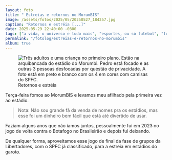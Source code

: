 ```yaml
---
layout: foto
title: " Estreias e retornos no MorumBIS"
image: /assets/fotos/2025/05/20250527_184257.jpg
caption: "Retornos e estréia [...]"
date: 2025-05-29 22:40:00 -0300
tags: ["a vida, o universo e tudo mais", "esportes, ou só futebol", "fotos"]
permalink: "/fotolog/estreias-e-retornos-no-morumbis"
album: true
---
```

<figure class="foto-post">
<img src="{{ site.baseurl }}/assets/fotos/2025/05/20250527_184257.jpg" alt="Três adultos e uma criança no primeiro plano. Estão na arquibancada do estádio do Morumbi. Pedro está focado e as outras 3 pessoas desfocadas por questão de privacidade. A foto está em preto e branco com os 4 em cores com camisas do SPFC." title="Nós no MorumBIS">
<figcaption>Retornos e estréia</figcaption>
</figure>

Terça-feira fomos ao MorumBIS e levamos meu afilhado pela primeira vez ao estádio.

>Nota: Não sou grande fã da venda de nomes pra os estádios, mas esse foi um dinheiro bem fácil que está até divertido de usar.  

Faziam alguns anos que não íamos juntos, pessoalmente fui em 2023 no jogo de volta contra o Botafogo no Brasileirão e depois fui deixando.  

De qualquer forma, aproveitamos esse jogo de final da fase de grupos da Libertadores, com o SPFC já classificado, para a estreia em estádios do garoto.